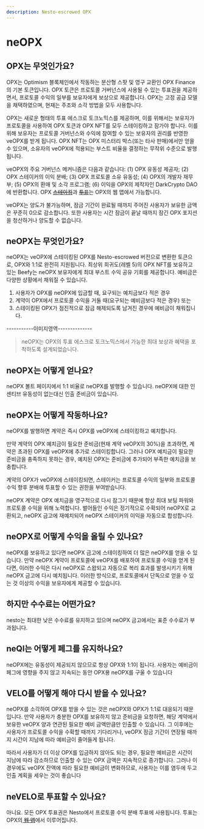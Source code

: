 ```yaml
---
description: Nesto-escrowed OPX
---
```


# neOPX

## OPX는 무엇인가요?

OPX는 Optimism 블록체인에서 작동하는 분산형 스팟 및 영구 교환인 OPX Finance의 기본 토큰입니다. OPX 토큰은 프로토콜 거버넌스에 사용될 수 있는 투표권을 제공하면서, 프로토콜 수익의 일부를 보유자에게 보상으로 제공합니다. OPX는 고정 공급 모델을 채택하였으며, 현재는 주조와 소각 방법을 모두 사용합니다.

OPX는 새로운 형태의 투표 에스크로 토크노믹스를 제공하며, 이를 위해서는 보유자가 프로토콜을 사용하여 OPX 토큰과 OPX NFT를 모두 스테이킹하고 잠가야 합니다. 이를 위해 보유자는 프로토콜 거버넌스와 수익에 참여할 수 있는 보유자의 권리를 반영한 ​​veOPX를 받게 됩니다. OPX NFT는 OPX 미스터리 박스(또는 타사 판매)에서만 얻을 수 있으며, 소유자의 veOPX에 적용되는 부스트 비율을 결정하는 무작위 수준으로 발행됩니다.

veOPX의 주요 거버넌스 메커니즘은 다음과 같습니다: (1) OPX 유동성 제공자; (2) OPX 스테이커의 이익 분배; (3) OPX 프로토콜 소유 유동성; (4) OPX의 개발자 재무부; (5) OPX의 환매 및 소각 프로그램; (6) 이익을 OPX의 제작자인 DarkCrypto DAO에 반환합니다. OPX [~~스테이킹~~](https://www.opx.finance/#/stake)과 [~~투표~~](https://www.opx.finance/#/vote)는 OPX의 웹 앱에서 가능합니다.

veOPX는 양도가 불가능하며, 잠금 기간이 완료될 때까지 주어진 사용자가 보유한 금액은 꾸준히 0으로 감소합니다. 또한 사용자는 시간 잠금이 끝날 때까지 잠긴 OPX 포지션을 청산하거나 양도할 수 없습니다.

## neOPX는 무엇인가요?

neOPX는 veOPX에 스테이킹된 OPX를 Nesto-escrowed 버전으로 변환한 토큰으로, OPX와 1:1로 완전히 지원됩니다. 최상위 희귀도(레벨 5)의 OPX NFT를 보유하고 있는 Beefy는 neOPX 보유자에게 최대 부스트 수익 공유 기회를 제공합니다. 예비금은 다양한 상황에서 채워질 수 있습니다.&#x20;

1. 사용자가 OPX를 neOPX에 입금할 때, 요구되는 예치금보다 적은 경우
2. 계약이 OPX에서 프로토콜 수익을 거둘 때(요구되는 예비금보다 적은 경우) 또는
3. 스테이킹된 OPX가 점진적으로 잠금 해제되도록 남겨진 경우에 예비금이 채워집니다.

\-----------이미지영역--------------

> neOPX는 OPX의 투표 에스크로 토크노믹스에서 가능한 최대 보상과 혜택을 포착하도록 설계되었습니다.

## neOPX는 어떻게 얻나요?

neOPX 볼트 페이지에서 1:1 비율로 neOPX를 발행할 수 있습니다. neOPX에 대한 인센티브 유동성이 없는대신 인출 준비금이 있습니다.

## neOPX는 어떻게 작동하나요?

neOPX를 발행하면 계약은 즉시 OPX를 veOPX에 스테이킹하고 예치합니다.&#x20;

만약 계약의 OPX 예치금이 필요한 준비금(현재 계약 veOPX의 30%)을 초과하면, 계약은 초과된 OPX를 veOPX에 추가로 스테이킹합니다. 그러나 OPX 예치금이 필요한 준비금을 충족하지 못하는 경우, 예치된 OPX는 준비금에 추가되어 부족한 예치금을 보충합니다.

계약의 OPX가 veOPX에 스테이킹되면, 스테이커는 프로토콜 수익의 일부와 프로토콜 수익 향후 분배에 투표할 수 있는 권한을 부여받습니다.&#x20;

neOPX 계약은 OPX 예치금을 영구적으로 다시 잠그기 때문에 항상 최대 보팅 파워와 프로토콜 수익을 위해 노력합니다. 벌어들인 수익은 정기적으로 수확되어  neOPX로 교환되고, neOPX 금고에 재예치되어 neOPX 스테이커의 이익을 자동으로 합성합니다.

## neOPX로 어떻게 수익을 올릴 수 있나요?

neOPX를 보유하고 있다면 neOPX 금고에 스테이킹하여 더 많은 neOPX를 얻을 수 있습니다. 만약 neOPX 계약이 프로토콜에 veOPX를 배포하여 프로토콜 수익을 얻게 된다면, 이러한 수익은 다시 neOPX로 스왑되고 자동으로 복리 효과를 발생시키기 위해 neOPX 금고에 다시 예치됩니다. 이러한 방식으로, 프로토콜에서 단독으로 얻을 수 있는 것 이상의 수익을 보유자에게 제공할 수 있습니다.

## 하지만 수수료는 어떤가요?

nesto는 최대한 낮은 수수료를 유지하고 있으며 neOPX 금고에서는 표준 수수료가 부과됩니다.

## neQI는 어떻게 페그를 유지하나요?

neOPX에는 유동성이 제공되지 않으므로 항상 OPX와 1:1이 됩니다. 사용자는 예비금이 페그에 영향을 주지 않고 지속되는 동안 OPX용 neOPX를 구울 수 있습니다

## VELO를 어떻게 해야 다시 받을 수 있나요?

neOPX를 소각하여 OPX를 받을 수 있는 것은 neOPX와 OPX가 1:1로 대응되기 때문입니다. 만약 사용자가 충분한 OPX를 보유하지 않고 준비금을 요청하면, 해당 계약에서 보유한 veOPX 양과 연관된 필요한 예비 금액만큼만 인출할 수 있습니다. 그 이후에는 사용자가 프로토콜 수익을 수확할 때까지 기다리거나, veOPX 잠금 기간이 연장될 때까지 시간이 지남에 따라 예비금이 줄어들게 됩니다.

따라서 사용자가 더 이상 OPX를 입금하지 않아도 되는 경우, 필요한 예비금은 시간이 지남에 따라 감소하므로 인출할 수 있는 OPX 금액은 지속적으로 증가합니다. 그러나 이 경우에도 veOPX 잔액에 따라 필요한 예비금이 변화하므로, 사용자는 이를 염두에 두고 인출 계획을 세우는 것이 좋습니다

## neVELO로 투표할 수 있나요?

아니요. 모든 OPX 투표권은 Nesto에서 프로토콜 수익 분배 투표에 사용됩니다. 투표는 OPX의[ ~~웹 앱~~](https://www.opx.finance/#/vote)에서 이루어집니다.

